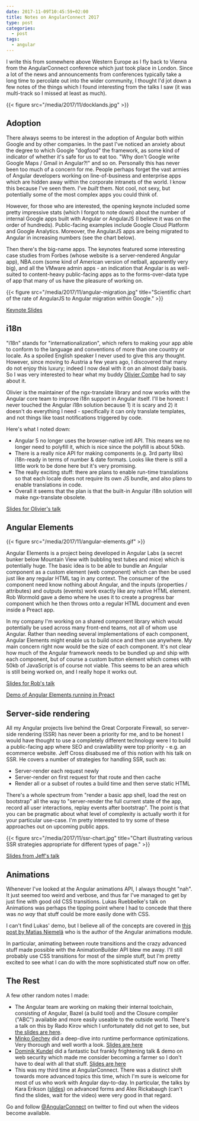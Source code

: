 ```yaml
---
date: 2017-11-09T10:45:59+02:00
title: Notes on AngularConnect 2017
type: post
categories:
  - post 
tags:
  - angular
---
```



I write this from somewhere above Western Europe as I fly back to Vienna from the AngularConnect conference which just 
took place in London. Since a lot of the news and announcements from conferences typically take a long time to 
percolate out into the wider community, I thought I'd jot down a few notes of the things which I found interesting from 
the talks I saw (it was multi-track so I missed at least as much).

{{< figure src="/media/2017/11/docklands.jpg" >}}

## Adoption

There always seems to be interest in the adoption of Angular both within Google and by other companies. In the past 
I've noticed an anxiety about the degree to which Google "dogfood" the framework, as some kind of indicator of whether 
it's safe for us to eat too. "Why don't Google write Google Maps / Gmail in Angular?!" and so on. Personally this has 
never been too much of a concern for me. People perhaps forget the vast armies of Angular developers working on 
line-of-business and enterprise apps which are hidden away within the corporate intranets of the world. I know this 
because I've seen them. I've *built* them. Not cool, not sexy, but potentially some of the most complex apps you could 
think of. 

However, for those who are interested, the opening keynote included some pretty impressive stats (which I forgot to note down) 
about the number of internal Google apps built with Angular or AngularJS (I believe it was on the order of hundreds). 
Public-facing examples include Google Cloud Platform and Google Analytics. Moreover, the AngularJS apps are being migrated 
to Angular in increasing numbers (see the chart below).

Then there's the big-name apps. 
The keynotes featured some interesting case studies from Forbes (whose website is a server-rendered Angular 
app), NBA.com (some kind of American version of netball, apparently very big), and all the VMware admin apps - an 
indication that Angular is as well-suited to content-heavy public-facing apps as to the forms-over-data type of app
that many of us have the pleasure of working on.

{{< figure src="/media/2017/11/angular-migration.jpg" title="Scientific chart of the rate of AngularJS to Angular migration within Google." >}}

[Keynote Slides](https://docs.google.com/presentation/d/e/2PACX-1vRiuE9JSG2nhtr8pDO5GEl91ZnAX9Ry96F0ZcmPjMIeCTWEiNkrThDaPhyHHXkG-uarvCo6qCUgt-li/pub?start=false&loop=false&delayms=3000&slide=id.g274ad2734c_0_620)

## i18n

"i18n" stands for "internationalization", which refers to making your app able to conform to the language and 
conventions of more than one country or locale. As a spoiled English speaker I never used to give this any thought. 
However, since moving to Austria a few years ago, I discovered that many do not enjoy this luxury; 
indeed I now deal with it on an almost daily basis. So I was very interested to hear what my buddy [Olivier 
Combe](https://twitter.com/OCombe) had to say about it. 

Olivier is the maintainer of the ngx-translate library and now works with the Angular core team to improve i18n support 
in Angular itself. I'll be honest: I never touched the Angular i18n solution because 1) it is scary and 2) it doesn't 
do everything I need - specifically it can only translate templates, and not things like toast notifications triggered 
by code.

Here's what I noted down:

* Angular 5 no longer uses the browser-native intl API. This means we no longer need to polyfill it, which is nice 
since the polyfill is about 50kb.
* There is a really nice API for making components (e.g. 3rd party libs) i18n-ready in terms of number & date formats. 
Looks like there is still a little work to be done here but it's very promising.
* The really exciting stuff: there are plans to enable run-time translations so that each locale does not require its 
own JS bundle, and also plans to enable translations in code.
* Overall it seems that the plan is that the built-in Angular i18n solution will make ngx-translate obsolete.

[Slides for Olivier's talk](https://docs.google.com/presentation/d/19z2aQs0NwgX1xnkeEkj8jJNPS_aGz3utFcPjql51CXQ/edit#slide=id.g29442ee2c1_0_159)

## Angular Elements

{{< figure src="/media/2017/11/angular-elements.gif" >}}

Angular Elements is a project being developed in Angular Labs (a secret bunker below Mountain View with 
bubbling test tubes and mice) which is potentially huge. The basic idea is to be able to bundle an Angular component as a custom 
element (web component) which can then be used just like any regular HTML tag in any context. The consumer of the 
component need know nothing about Angular, and the inputs (properties / attributes) and outputs (events) work exactly 
like any native HTML element. Rob Wormold gave a demo where he uses it to create a progress bar component which he 
then throws onto a regular HTML document and even inside a Preact app.

In my company I'm working on a shared component library which would potentially be used across many front-end teams, 
not all of whom use Angular. Rather than needing several implementations of each component, Angular Elements might 
enable us to build once and then use anywhere. My main concern right now would be the size of each component. It's not 
clear how much of the Angular framework needs to be bundled up and ship with each component, but of course a custom 
button element which comes with 50kb of JavaScript is of course not viable. This seems to be an area which is still 
being worked on, and I really hope it works out.

[Slides for Rob's talk](https://docs.google.com/presentation/d/1jiXHYwfe1iSUiVLdKLFhSPRHLI_FmIvrI60QTpP6KLk/edit#slide=id.g26d86d3325_0_0)

[Demo of Angular Elements running in Preact](http://jsfiddle.net/u9m5x0L7/243/)

## Server-side rendering

All my Angular projects live behind the Great Corporate Firewall, so server-side rendering (SSR) has never been a 
priority for me, and to be honest I would have thought to use a completely different technology were I to build a 
public-facing app where SEO and crawlability were top priority - e.g. an ecommerce website. Jeff Cross disabused me of 
this notion with his talk on SSR. He covers a number of strategies for handling SSR, such as:

* Server-render each request newly
* Server-render on first request for that route and then cache
* Render all or a subset of routes a build time and then serve static HTML

There's a whole spectrum from "render a basic app shell, load the rest on bootstrap" all the way to "server-render 
the full current state of the app, record all user interactions, replay events after bootstrap". The point is that you 
can be pragmatic about what level of complexity is actually worth it for your particular use-case. I'm pretty interested to
try some of these approaches out on upcoming public apps.

{{< figure src="/media/2017/11/ssr-chart.jpg" title="Chart illustrating various SSR strategies appropriate for different types of page." >}}

[Slides from Jeff's talk](https://drive.google.com/file/d/1EHJqMNygBWjDp7ymgWPnD1-CxHjGuFTT/view)

## Animations

Whenever I've looked at the Angular animations API, I always thought "nah". It just seemed too weird and verbose, and
thus far I've managed to get by just fine with good old CSS transitions. Lukas Ruebbelke's talk on Animations was perhaps
the tipping point where I had to concede that there was *no way* that stuff could be more easily done with CSS. 

I can't find Lukas' demo, but I believe all of the concepts are covered in [this post by Matias Niemelä](https://www.yearofmoo.com/2017/06/new-wave-of-animation-features.html)
who is the author of the Angular animations module.

In particular, animating between route transitions and the crazy advanced stuff made possible with the AnimationBuilder
API blew me away. I'll still probably use CSS transitions for most of the simple stuff, but I'm pretty excited to
see what I can do with the more sophisticated stuff now on offer.

## The Rest

A few other random notes I made:

* The Angular team are working on making their internal toolchain, consisting of Angular, Bazel (a build tool) and 
the Closure compiler ("ABC") available and more easily useable to the outside world. There's a talk on this by Rado 
Kirov which I unfortunately did not get to see, but [the slides are here](https://docs.google.com/presentation/d/1EudIzQvz9gzVPr0UdP1DymlbhfG29kFCeiJVVEE_FVw/edit#slide=id.g239c7f86c7_0_0).
* [Minko Gechev](https://twitter.com/mgechev) did a deep-dive into runtime performance optimizations. Very thorough and 
well worth a look. [Slides are here](https://speakerdeck.com/mgechev/purely-fast)
* [Dominik Kundel](https://twitter.com/DKundel) did a fantastic but frankly frightening talk & demo on web security which 
 made me consider becoming a farmer so I don't have to deal with all that stuff. [Slides are here](https://speakerdeck.com/dkundel/angular-connect-17-intro-to-web-security)
* This was my third time at AngularConnect. There was a distinct shift towards more advanced topics this time, which I'm
sure is welcome for most of us who work with Angular day-to-day. In particular, the talks by Kara Erikson 
([slides](https://docs.google.com/presentation/d/e/2PACX-1vTS20UdnMGqA3ecrv7ww_7CDKQM8VgdH2tbHl94aXgEsYQ2cyjq62ydU3e3ZF_BaQ64kMyQa0INe2oI/pub?start=false&loop=false&delayms=3000&slide=id.p))
on advanced forms and Alex Rickabaugh (can't find the slides, wait for the video) were very good in that regard.

Go and follow [@AngularConnect](https://twitter.com/AngularConnect) on twitter to find out when the videos become available.
